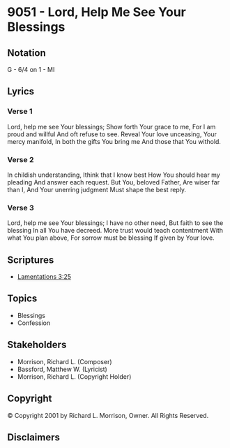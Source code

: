 # 9051 - Lord, Help Me See Your Blessings

## Notation

G - 6/4 on 1 - MI

## Lyrics

### Verse 1

Lord, help me see Your blessings; Show forth Your grace to me, For I am proud and willful And oft refuse to see. Reveal Your love unceasing, Your mercy manifold, In both the gifts You bring me And those that You withold.

### Verse 2

In childish understanding,  Ithink that I know best How You should hear my pleading And answer each request. But You, beloved Father, Are wiser far than I, And Your unerring judgment Must shape the best reply.

### Verse 3

Lord, help me see Your blessings; I have no other need, But faith to see the blessing In all You have decreed. More trust would teach contentment With what You plan above, For sorrow must be blessing If given by Your love.


## Scriptures

- [Lamentations 3:25](https://www.biblegateway.com/passage/?search=Lamentations%203%3A25)

## Topics

- Blessings
- Confession

## Stakeholders

- Morrison, Richard L. (Composer)
- Bassford, Matthew W. (Lyricist)
- Morrison, Richard L. (Copyright Holder)

## Copyright

© Copyright 2001 by Richard L. Morrison, Owner. All Rights Reserved.


## Disclaimers


